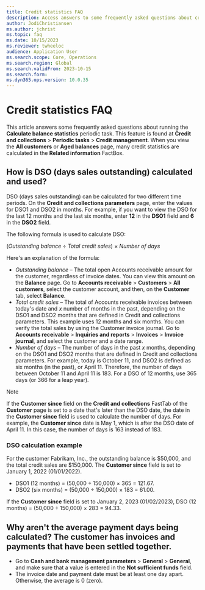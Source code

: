 ```yaml
---
title: Credit statistics FAQ
description: Access answers to some frequently asked questions about credit statistics, including questions about calculating and using days sales outstanding.
author: JodiChristiansen
ms.author: jchrist
ms.topic: faq
ms.date: 10/15/2023
ms.reviewer: twheeloc 
audience: Application User
ms.search.scope: Core, Operations
ms.search.region: Global
ms.search.validFrom: 2023-10-15
ms.search.form: 
ms.dyn365.ops.version: 10.0.35
---
```


# Credit statistics FAQ

This article answers some frequently asked questions about running the **Calculate balance statistics** periodic task. This feature is found at **Credit and collections** \> **Periodic tasks** \> **Credit management**. When you view the **All customers** or **Aged balances** page, many credit statistics are calculated in the **Related information** FactBox.

## How is DSO (days sales outstanding) calculated and used?

DSO (days sales outstanding) can be calculated for two different time periods. On the **Credit and collections parameters** page, enter the values for DSO1 and DSO2 in months. For example, if you want to view the DSO for the last 12 months and the last six months, enter **12** in the **DSO1** field and **6** in the **DSO2** field.

The following formula is used to calculate DSO:

(*Outstanding balance* &divide; *Total credit sales*) &times; *Number of days*

Here's an explanation of the formula:

- *Outstanding balance* – The total open Accounts receivable amount for the customer, regardless of invoice dates. You can view this amount on the **Balance** page. Go to **Accounts receivable** \> **Customers** \> **All customers**, select the customer account, and then, on the **Customer** tab, select **Balance**.
- *Total credit sales* – The total of Accounts receivable invoices between today's date and *x* number of months in the past, depending on the DSO1 and DSO2 months that are defined in Credit and collections parameters. This example uses 12 months and six months. You can verify the total sales by using the Customer invoice journal. Go to **Accounts receivable** \> **Inquiries and reports** \> **Invoices** \> **Invoice journal**, and select the customer and a date range.
- *Number of days* – The number of days in the past *x* months, depending on the DSO1 and DSO2 months that are defined in Credit and collections parameters. For example, today is October 11, and DSO2 is defined as six months (in the past), or April 11. Therefore, the number of days between October 11 and April 11 is 183. For a DSO of 12 months, use 365 days (or 366 for a leap year).

> [!NOTE]
> If the **Customer since** field on the **Credit and collections** FastTab of the **Customer** page is set to a date that's later than the DSO date, the date in the **Customer since** field is used to calculate the number of days. For example, the **Customer since** date is May 1, which is after the DSO date of April 11. In this case, the number of days is 163 instead of 183.

### DSO calculation example

For the customer Fabrikam, Inc., the outstanding balance is $50,000, and the total credit sales are $150,000. The **Customer since** field is set to January 1, 2022 (01/01/2022).

- DSO1 (12 months) = (50,000 &divide; 150,000) &times; 365 = 121.67.
- DSO2 (six months) = (50,000 &divide; 150,000) &times; 183 = 61.00.

If the **Customer since** field is set to January 2, 2023 (01/02/2023), DSO (12 months) = (50,000 &divide; 150,000) &times; 283 = 94.33.

## Why aren't the average payment days being calculated? The customer has invoices and payments that have been settled together.

- Go to **Cash and bank management parameters** \> **General** \> **General**, and make sure that a value is entered in the **Not sufficient funds** field.
- The invoice date and payment date must be at least one day apart. Otherwise, the average is 0 (zero).
